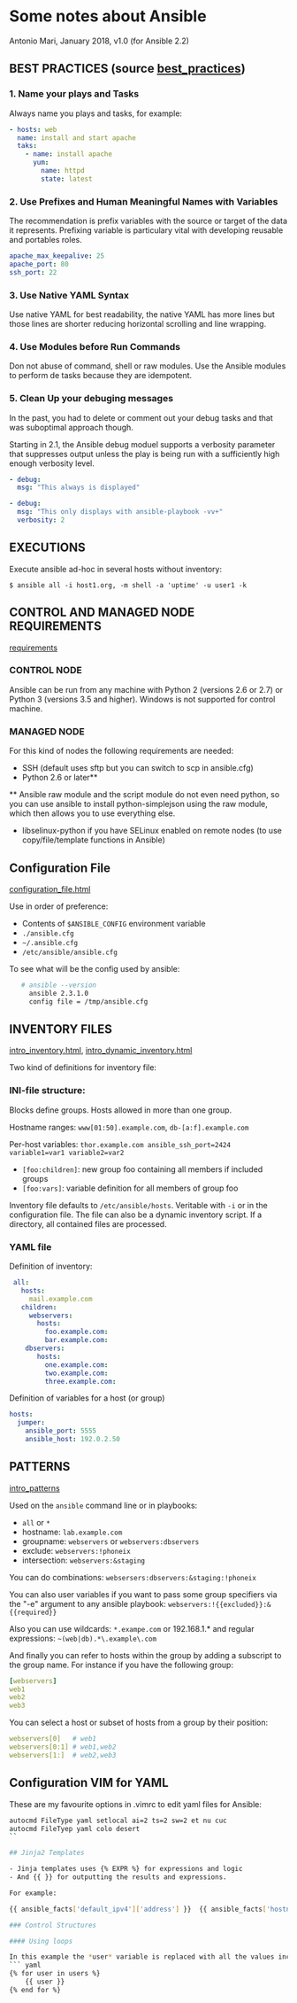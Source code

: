 # Some notes about Ansible
Antonio Mari, January 2018, v1.0 (for Ansible 2.2)

## BEST PRACTICES (source [best_practices](https://www.ansible.com/blog/ansible-best-practices-essentials))

### 1. Name your plays and Tasks
Always name you plays and tasks, for example:

```yaml
- hosts: web
  name: install and start apache
  taks:
    - name: install apache
      yum:
        name: httpd
        state: latest
```

### 2. Use Prefixes and Human Meaningful Names with Variables
The recommendation is prefix variables with the source or target of the data it represents. Prefixing variable is particulary vital with developing reusable and portables roles.

```yaml
apache_max_keepalive: 25
apache_port: 80
ssh_port: 22
```

### 3. Use Native YAML Syntax
Use native YAML for best readability, the native YAML has more lines but those lines are shorter reducing horizontal scrolling and line wrapping.

### 4. Use Modules before Run Commands
Don not abuse of command, shell or raw modules. Use the Ansible modules to perform de tasks because they are idempotent.

### 5. Clean Up your debuging messages
In the past, you had to delete or comment out your debug tasks and that was suboptimal approach though.

Starting in 2.1, the Ansible debug moduel supports a verbosity parameter that suppresses output unless the play is being run with a sufficiently high enough verbosity level.

```yaml
- debug:
  msg: "This always is displayed"

- debug:
  msg: "This only displays with ansible-playbook -vv+"
  verbosity: 2
```


## EXECUTIONS
Execute ansible ad-hoc in several hosts without inventory:

`$ ansible all -i host1.org, -m shell -a 'uptime' -u user1 -k`



## CONTROL AND MANAGED NODE REQUIREMENTS
[requirements](http://docs.ansible.com/ansible/latest/intro_installation.html#control-machine-requirements)

### CONTROL NODE
Ansible can be run from any machine with Python 2 (versions 2.6 or 2.7) or Python 3 (versions 3.5 and higher). Windows is not supported for control machine.

### MANAGED NODE
For this kind of nodes the following requirements are needed:

 * SSH (default uses sftp but you can switch to scp in ansible.cfg)
 * Python 2.6 or later**

** Ansible raw module and the script module do not even need python, so you can use ansible to install python-simplejson using the raw module, which then allows you to use everything else.
 * libselinux-python if you have SELinux enabled on remote nodes (to use copy/file/template functions in Ansible)


## Configuration File
[configuration_file.html](http://docs.ansible.com/ansible/latest/intro_configuration.html)

Use in order of preference:
 + Contents of `$ANSIBLE_CONFIG` environment variable
 + `./ansible.cfg`
 + `~/.ansible.cfg`
 + `/etc/ansible/ansible.cfg`

To see what will be the config used by ansible:
``` bash
   # ansible --version
     ansible 2.3.1.0
     config file = /tmp/ansible.cfg
```

## INVENTORY FILES
[intro_inventory.html](http://docs.ansible.com/ansible/latest/intro_inventory.html), [intro_dynamic_inventory.html](http://docs.ansible.com/ansible/latest/intro_dynamic_inventory.html)

Two kind of definitions for inventory file:

### INI-file structure: 
Blocks define groups. Hosts allowed in more than one group. 

Hostname ranges: `www[01:50].example.com`, `db-[a:f].example.com`

Per-host variables: `thor.example.com ansible_ssh_port=2424 variable1=var1 variable2=var2`

- `[foo:children]`: new group foo containing all members if included groups
- `[foo:vars]`: variable definition for all members of group foo

Inventory file defaults to `/etc/ansible/hosts`. Veritable with `-i` or in the configuration file. The file can also be a dynamic inventory script. If a directory, all contained files are processed.

### YAML file
Definition of inventory:
``` yaml
 all:
   hosts:
     mail.example.com
   children:
     webservers:
       hosts:
         foo.example.com:
         bar.example.com:
    dbservers:
       hosts:
         one.example.com:
         two.example.com:
         three.example.com:
```

Definition of variables for a host (or group)
``` yaml
hosts:
  jumper:
    ansible_port: 5555
    ansible_host: 192.0.2.50
```

## PATTERNS
[intro_patterns](http://docs.ansible.com/ansible/latest/intro_patterns.html)

Used on the `ansible` command line or in playbooks:

* `all` or `*`
* hostname: `lab.example.com`
* groupname: `webservers` or `webservers:dbservers`
* exclude: `webservers:!phoneix`
* intersection: `webservers:&staging`

You can do combinations: 
`websersers:dbservers:&staging:!phoneix`

You can also user variables if you want to pass some group specifiers via the "-e" argument to any ansible playbook:
`webservers:!{{excluded}}:&{{required}}`

Also you can use wildcards: `*.exampe.com` or 192.168.1.* and regular expressions: `~(web|db).*\.example\.com`

And finally you can refer to hosts within the group by adding a subscript to the group name. For instance if you have the following group:
``` yaml
[webservers]
web1
web2
web3
```

You can select a host or subset of hosts from a group by their position:
``` yaml
webservers[0]	# web1
webservers[0:1]	# web1,web2
webservers[1:]	# web2,web3
```

## Configuration VIM for YAML

These are my favourite options in .vimrc to edit yaml files for Ansible:

```bash
autocmd FileType yaml setlocal ai=2 ts=2 sw=2 et nu cuc
autocmd FileTyep yaml colo desert
``

## Jinja2 Templates

- Jinja templates uses {% EXPR %} for expressions and logic
- And {{ }} for outputting the results and expressions.

For example:

{{ ansible_facts['default_ipv4']['address'] }}  {{ ansible_facts['hostname'] }}

### Control Structures

#### Using loops

In this example the *user* variable is replaced with all the values included in the *users* variable
``` yaml
{% for user in users %}
	{{ user }}
{% end for %}
```


